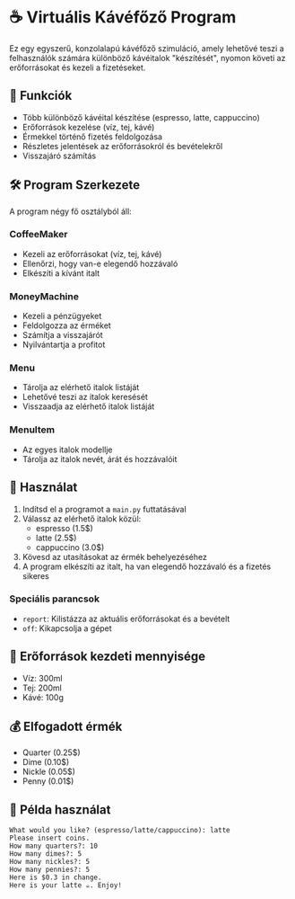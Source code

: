 # ☕ Virtuális Kávéfőző Program

Ez egy egyszerű, konzolalapú kávéfőző szimuláció, amely lehetővé teszi a felhasználók számára különböző kávéitalok "készítését", nyomon követi az erőforrásokat és kezeli a fizetéseket.

## 🌟 Funkciók

- Több különböző kávéital készítése (espresso, latte, cappuccino)
- Erőforrások kezelése (víz, tej, kávé)
- Érmekkel történő fizetés feldolgozása
- Részletes jelentések az erőforrásokról és bevételekről
- Visszajáró számítás

## 🛠️ Program Szerkezete

A program négy fő osztályból áll:

### CoffeeMaker
- Kezeli az erőforrásokat (víz, tej, kávé)
- Ellenőrzi, hogy van-e elegendő hozzávaló
- Elkészíti a kívánt italt

### MoneyMachine
- Kezeli a pénzügyeket
- Feldolgozza az érméket
- Számítja a visszajárót
- Nyilvántartja a profitot

### Menu
- Tárolja az elérhető italok listáját
- Lehetővé teszi az italok keresését
- Visszaadja az elérhető italok listáját

### MenuItem
- Az egyes italok modellje
- Tárolja az italok nevét, árát és hozzávalóit

## 💫 Használat

1. Indítsd el a programot a `main.py` futtatásával
2. Válassz az elérhető italok közül:
   - espresso (1.5$)
   - latte (2.5$)
   - cappuccino (3.0$)
3. Kövesd az utasításokat az érmék behelyezéséhez
4. A program elkészíti az italt, ha van elegendő hozzávaló és a fizetés sikeres

### Speciális parancsok
- `report`: Kilistázza az aktuális erőforrásokat és a bevételt
- `off`: Kikapcsolja a gépet

## 🔧 Erőforrások kezdeti mennyisége

- Víz: 300ml
- Tej: 200ml
- Kávé: 100g

## 💰 Elfogadott érmék

- Quarter (0.25$)
- Dime (0.10$)
- Nickle (0.05$)
- Penny (0.01$)

## 🎯 Példa használat

```
What would you like? (espresso/latte/cappuccino): latte
Please insert coins.
How many quarters?: 10
How many dimes?: 5
How many nickles?: 5
How many pennies?: 5
Here is $0.3 in change.
Here is your latte ☕️. Enjoy!
```
